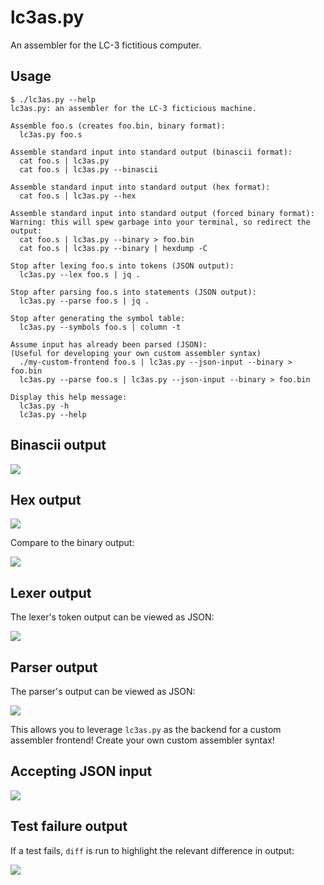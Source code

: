 # lc3as.py

An assembler for the LC-3 fictitious computer.

## Usage

```
$ ./lc3as.py --help
lc3as.py: an assembler for the LC-3 ficticious machine.

Assemble foo.s (creates foo.bin, binary format):
  lc3as.py foo.s

Assemble standard input into standard output (binascii format):
  cat foo.s | lc3as.py
  cat foo.s | lc3as.py --binascii

Assemble standard input into standard output (hex format):
  cat foo.s | lc3as.py --hex

Assemble standard input into standard output (forced binary format):
Warning: this will spew garbage into your terminal, so redirect the output:
  cat foo.s | lc3as.py --binary > foo.bin
  cat foo.s | lc3as.py --binary | hexdump -C

Stop after lexing foo.s into tokens (JSON output):
  lc3as.py --lex foo.s | jq .

Stop after parsing foo.s into statements (JSON output):
  lc3as.py --parse foo.s | jq .

Stop after generating the symbol table:
  lc3as.py --symbols foo.s | column -t

Assume input has already been parsed (JSON):
(Useful for developing your own custom assembler syntax)
  ./my-custom-frontend foo.s | lc3as.py --json-input --binary > foo.bin
  lc3as.py --parse foo.s | lc3as.py --json-input --binary > foo.bin

Display this help message:
  lc3as.py -h
  lc3as.py --help
```

## Binascii output

![](https://raw.githubusercontent.com/pepaslabs/lc3as.py/master/.media/binascii.png)

## Hex output

![](https://raw.githubusercontent.com/pepaslabs/lc3as.py/master/.media/hex.png)

Compare to the binary output:

![](https://raw.githubusercontent.com/pepaslabs/lc3as.py/master/.media/hexdump.png)

## Lexer output

The lexer's token output can be viewed as JSON:

![](https://raw.githubusercontent.com/pepaslabs/lc3as.py/master/.media/lex.png)

## Parser output

The parser's output can be viewed as JSON:

![](https://raw.githubusercontent.com/pepaslabs/lc3as.py/master/.media/parse.png)

This allows you to leverage `lc3as.py` as the backend for a custom assembler frontend!
Create your own custom assembler syntax!

## Accepting JSON input

![](https://raw.githubusercontent.com/pepaslabs/lc3as.py/master/.media/json-input.png)

## Test failure output

If a test fails, `diff` is run to highlight the relevant difference in output:

![](https://raw.githubusercontent.com/pepaslabs/lc3as.py/master/.media/test.png)

